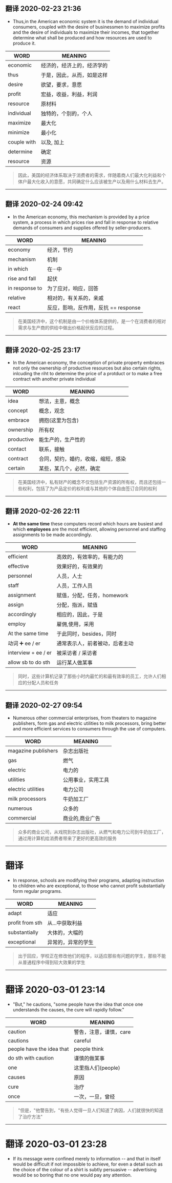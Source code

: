 ## 翻译 2020-02-23 21:36
- Thus,in the American economic system it is the demand of individual consumers, coupled with the desire of businessmen to maximize profits and the desire of individuals to maximize their incomes, that together determine what shall be produced and how resources are used to produce it.

| WORD        | MEANING                    |
|-------------|----------------------------|
| economic    | 经济的，经济上的，经济学的 |
| thus        | 于是，因此，从而，如是这样 |
| desire      | 欲望，要求，意愿           |
| profit      | 宏益，收益，利益，利润     |
| resource    | 原材料                     |
| individual  | 独特的，个别的，个人       |
| maximize    | 最大化                     |
| minimize    | 最小化                     |
| couple with | 以及, 加上                 |
| determine   | 确定                       |
| resource    | 资源                       |

> 因此，美国的经济体系取决于消费者的需求，伴随着商人们最大化利益和个体户最大化收入的意愿，共同确定什么应该被生产以及用什么材料去生产。

***
## 翻译 2020-02-24 09:42
- In the American economy, this mechanism is provided by a price system, a process in which prices rise and fall in response to relative demands of consumers and supplies offered by seller-producers.

| WORD           | MEANING                              |
|----------------|--------------------------------------|
| economy        | 经济，节约                           |
| mechanism      | 机制                                 |
| in which       | 在···中                              |
| rise and fall  | 起伏                                 |
| in response to | 为了应对，响应，回答                 |
| relative       | 相对的，有关系的，亲戚               |
| react          | 反应，影响，反作用，反抗 == response |

> 在美国经济中，这个机制是由一个价格体系提供的，是一个在消费者的相对需求与生产商的供给中做出价格起伏反应的过程。

***
## 翻译 2020-02-25 23:17
- In the American economy, the conception of private property embraces not only the ownership of productive resources but also certain rights, inlcuding the riht to determine the price of a protduct or to make a free contract with another private individual

| WORD       | MEANING                            |
|------------|------------------------------------|
| idea       | 想法，主意，概念                   |
| concept    | 概念，观念                         |
| embrace    | 拥抱(这里为包含)                   |
| ownership  | 所有权                             |
| productive | 能生产的，生产性的                 |
| contact    | 联系，接触                         |
| contract   | 合同，契约，婚约，收缩，缩短，感染 |
| certain    | 某些，某几个，必然，确定           |

> 在美国经济中，私有财产的概念不仅包括生产资源的所有权，而且还包括一些权利，包括了为产品定价的权利或与其他的个体自由签订合同的权利

***
## 翻译 2020-02-26 22:11
- **At the same time** these computers record which hours are busiest and which **employees** are the most efficient, allowing personnel and staffing assignments to be made accordingly.

| WORD                | MEANING                        |
|---------------------|--------------------------------|
| efficient           | 高效的，有效率的，有能力的     |
| effective           | 效果好的，有效果的             |
| personnel           | 人员，人士                     |
| staff               | 人员，工作人员                 |
| assignment          | 赋值，分配，任务，homework     |
| assign              | 分配，指派，赋值               |
| accordingly         | 相应的，因此，于是             |
| employ              | 雇佣,使用，采用                |
| At the same time    | 于此同时，besides，同时        |
| 动词 ➕ ee / er     | 通常表示人，前者被动，后者主动 |
| interview + ee / er | 被采访者 / 采访者              |
| allow sb to do sth  | 运行某人做某事                 |

> 同时，这些计算机记录了那些小时内最忙的和最有效率的员工，允许人们相应的分配人员和任务

***
## 翻译 2020-02-27 09:54
- Numerous other commercial enterprises, from theaters to magazine publishers, form gas and electric utilities to milk processors, bring better and more efficient services to consumers through the use of computers.

| WORD                | MEANING            |
|---------------------|--------------------|
| magazine publishers | 杂志出版社         |
| gas                 | 燃气               |
| electric            | 电力的             |
| utilities           | 公用事业，实用工具 |
| electric utilities  | 电力公司           |
| milk processors     | 牛奶加工厂         |
| numerous            | 众多的             |
| commercial          | 商业的,商业广告    |

> 众多的商业公司，从戏院到杂志出版社，从燃气和电力公司到牛奶加工厂，通过用计算机给消费者带来了更好的更高效的服务

***
# 翻译
- In response, schools are modifying their programs, adapting instruction to children who are exceptional, to those who cannot profit substantially form regular programs.

| WORD            | MEANING            |
|-----------------|--------------------|
| adapt           | 适应               |
| profit from sth | 从...中获取利益    |
| substantially   | 大体的，大幅的     |
| exceptional     | 异常的，异常的学生 |

> 出于回应，学校正在修改他们的程序，以适应那些有问题的学生，那些不能从普通程序中得到较大效果的学生

***
# 翻译 2020-03-01 23:14
- "But," he cautions, "some people have the idea that once one understands the causes, the cure will rapidly follow."

| WORD                      | MEANING                |
|---------------------------|------------------------|
| caution                   | 警告，注意，谨慎，care |
| cautions                  | careful                |
| people have the idea that | people think           |
| do sth with caution       | 谨慎的做某事           |
| one                       | 这里指人们(people)     |
| causes                    | 原因                   |
| cure                      | 治疗                   |
| once                      | 一次，一旦，曾经       |

> "但是，"他警告到，"有些人觉得一旦人们知道了病因，人们就很快的知道了治疗方法"

***
# 翻译 2020-03-01 23:28
- If its message were confined merely to information -- and that in itself would be difficult if not impossible to achieve, for even a detail such as the choice of the colour of a shirt is subtly persuasive -- advertising would be so boring that no one would pay any attention.
